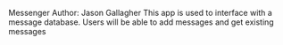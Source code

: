 Messenger
Author: Jason Gallagher
This app is used to interface with a message database. Users will be able to add messages and
 get existing messages

